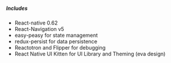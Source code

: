 ##### Includes

- React-native 0.62
- React-Navigation v5
- easy-peasy for state management
- redux-persist for data persistence
- Reactotron and Flipper for debugging
- React Native UI Kitten for UI Library and Theming (eva design)

